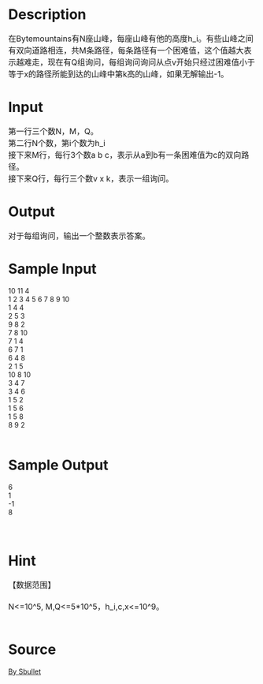 
# Description

<div class="content"><p><span style="font-size: medium">在Bytemountains有N座山峰，每座山峰有他的高度h_i。有些山峰之间有双向道路相连，共M条路径，每条路径有一个困难值，这个值越大表示越难走，现在有Q组询问，每组询问询问从点v开始只经过困难值小于等于x的路径所能到达的山峰中第k高的山峰，如果无解输出-1。</span></p>
<p></p></div>

# Input

<div class="content"><p><span style="font-size: medium">第一行三个数N，M，Q。<br/>
第二行N个数，第i个数为h_i<br/>
接下来M行，每行3个数a b c，表示从a到b有一条困难值为c的双向路径。<br/>
接下来Q行，每行三个数v x k，表示一组询问。</span></p>
<p></p></div>

# Output

<div class="content"><p><span style="font-size: medium">对于每组询问，输出一个整数表示答案。</span></p>
<p></p></div>

# Sample Input

<div class="content"><span class="sampledata">10 11 4<br/>
1 2 3 4 5 6 7 8 9 10<br/>
1 4 4<br/>
2 5 3<br/>
9 8 2<br/>
7 8 10<br/>
7 1 4<br/>
6 7 1<br/>
6 4 8<br/>
2 1 5<br/>
10 8 10<br/>
3 4 7<br/>
3 4 6<br/>
1 5 2<br/>
1 5 6<br/>
1 5 8<br/>
8 9 2<br/>
<br/>
</span></div>

# Sample Output

<div class="content"><span class="sampledata">6<br/>
1<br/>
-1<br/>
8<br/>
<br/>
<br/>
</span></div>

# Hint

<div class="content"><p></p><p><span style="font-size: medium">【数据范围】<br/><br/>
N&lt;=10^5, M,Q&lt;=5*10^5，h_i,c,x&lt;=10^9。<br/><br/>
</span></p><p></p></div>

# Source

<div class="content"><p><a href="problemset.php?search=By Sbullet">By Sbullet</a></p></div>

